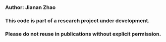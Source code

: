 ### Author: Jianan Zhao
### This code is part of a research project under development.
### Please do not reuse in publications without explicit permission.

